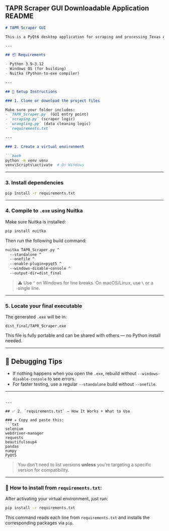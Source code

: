 ## TAPR Scraper GUI Downloadable Application README

```markdown
# TAPR Scraper GUI

This is a PyQt6 desktop application for scraping and processing Texas Academic Performance Report (TAPR) data. It uses Selenium to automate browser actions and BeautifulSoup for parsing downloaded content.

---

## 📦 Requirements

- Python 3.9–3.12
- Windows OS (for building)
- Nuitka (Python-to-exe compiler)

---

## 🧱 Setup Instructions

### 1. Clone or download the project files

Make sure your folder includes:
- `TAPR_Scraper.py` (GUI entry point)
- `scraping.py` (scraper logic)
- `wrangling.py` (data cleaning logic)
- `requirements.txt`

---

### 2. Create a virtual environment

```bash
python -m venv venv
venv\Scripts\activate  # On Windows
```

---

### 3. Install dependencies

```bash
pip install -r requirements.txt
```

---

### 4. Compile to `.exe` using Nuitka

Make sure Nuitka is installed:

```bash
pip install nuitka
```

Then run the following build command:

```bash
nuitka TAPR_Scraper.py ^
  --standalone ^
  --onefile ^
  --enable-plugin=pyqt5 ^
  --windows-disable-console ^
  --output-dir=dist_final
```

> ⚠️ Use `^` on Windows for line breaks. On macOS/Linux, use `\` or a single line.

---

### 5. Locate your final executable

The generated `.exe` will be in:

```
dist_final/TAPR_Scraper.exe
```

This file is fully portable and can be shared with others — no Python install needed.

---

## 🧪 Debugging Tips

- If nothing happens when you open the `.exe`, rebuild without `--windows-disable-console` to see errors.
- For faster testing, use a regular `--standalone` build without `--onefile`.

---
```

---

## ✅ 2. `requirements.txt` — How It Works + What to Use

### ✳️ Copy and paste this:
```txt
selenium
webdriver-manager
requests
beautifulsoup4
pandas
numpy
PyQt5
```

> You don’t need to list versions **unless** you're targeting a specific version for compatibility.

---

### 🧪 How to install from `requirements.txt`:

After activating your virtual environment, just run:

```bash
pip install -r requirements.txt
```

This command reads each line from `requirements.txt` and installs the corresponding packages via `pip`.


